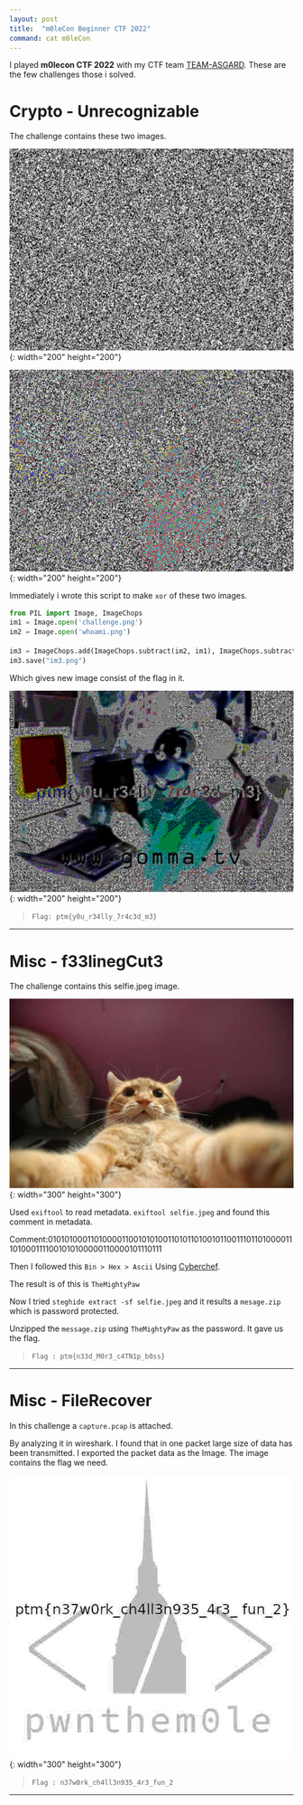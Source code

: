 ```yaml
---
layout: post
title:  "m0leCon Beginner CTF 2022"
command: cat m0leCon
---
```


I played **m0lecon CTF 2022** with my CTF team [TEAM-ASGARD](https://ctftime.org/team/196057). These are the few challenges those i solved.


# Crypto - Unrecognizable

The challenge contains these two images.

![challenge](/assets/img/post_img/m0lecon_unrecognizable1.png){: width="200" height="200"}

![whoami](/assets/img/post_img/m0lecon_unrecognizable2.png){: width="200" height="200"}

Immediately i wrote this script to make `xor` of these two images.

```python
from PIL import Image, ImageChops
im1 = Image.open('challenge.png')
im2 = Image.open('whoami.png')

im3 = ImageChops.add(ImageChops.subtract(im2, im1), ImageChops.subtract(im1, im2))
im3.save("im3.png")
```
Which gives new image consist of the flag in it.

![flag](/assets/img/post_img/m0lecon_unrecognizable3.png){: width="200" height="200"}

> `Flag: ptm{y0u_r34lly_7r4c3d_m3}`

***

# Misc - f33linegCut3

The challenge contains this selfie.jpeg image.

![feelingCut3](/assets/img/post_img/m0lecon_selfie.jpeg){: width="300" height="300"}

Used `exiftool` to read metadata. `exiftool selfie.jpeg` and found this comment in metadata.

Comment:010101000110100001100101010011010110100101100111011010000111010001111001010100000110000101110111

Then I followed this `Bin > Hex > Ascii` Using <a href="https://gchq.github.io/CyberChef/" target=_blank>Cyberchef</a>. 

The result is of this is `TheMightyPaw`

Now I tried `steghide extract -sf selfie.jpeg` and it results a `mesage.zip` which is password protected.

Unzipped the `message.zip` using `TheMightyPaw` as the password. It gave us the flag.

> `Flag : ptm{n33d_M0r3_c4TN1p_b0ss}`

***

# Misc - FileRecover

In this challenge a `capture.pcap` is attached.

By analyzing it in wireshark. I found that in one packet large size of data has been transmitted. I exported the packet data as the Image. The image contains the flag we need.

![pcap](/assets/img/post_img/m0lecon_pcap){: width="300" height="300"}

> `Flag : n37w0rk_ch4ll3n935_4r3_fun_2`

***
